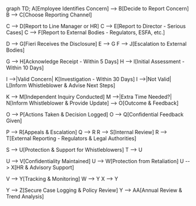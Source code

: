 graph TD;
  A[Employee Identifies Concern] --> B[Decide to Report Concern]
  B --> C[Choose Reporting Channel]
  
  C --> D[Report to Line Manager or HR]
  C --> E[Report to Director - Serious Cases]
  C --> F[Report to External Bodies - Regulators, ESFA, etc.]

  D --> G[Fieri Receives the Disclosure]
  E --> G
  F --> J[Escalation to External Bodies]

  G --> H[Acknowledge Receipt - Within 5 Days]
  H --> I[Initial Assessment - Within 10 Days]
  
  I -->|Valid Concern| K[Investigation - Within 30 Days]
  I -->|Not Valid| L[Inform Whistleblower & Advise Next Steps]

  K --> M[Independent Inquiry Conducted]
  M -->|Extra Time Needed?| N[Inform Whistleblower & Provide Update] --> O[Outcome & Feedback]

  O --> P[Actions Taken & Decision Logged]
  O --> Q[Confidential Feedback Given]

  P --> R[Appeals & Escalation]
  Q --> R
  R --> S[Internal Review]
  R --> T[External Reporting - Regulators & Legal Authorities]

  S --> U[Protection & Support for Whistleblowers]
  T --> U

  U --> V[Confidentiality Maintained]
  U --> W[Protection from Retaliation]
  U --> X[HR & Advisory Support]

  V --> Y[Tracking & Monitoring]
  W --> Y
  X --> Y

  Y --> Z[Secure Case Logging & Policy Review]
  Y --> AA[Annual Review & Trend Analysis]
